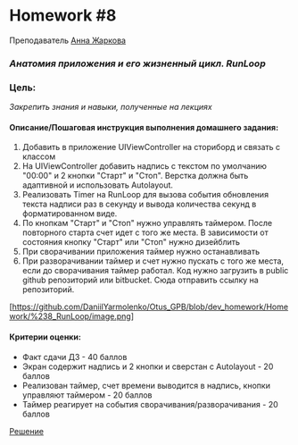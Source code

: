 # Homework #8
Преподаватель [Анна Жаркова][Teacher]
### _Анатомия приложения и его жизненный цикл. RunLoop_
### Цель:
 _Закрепить знания и навыки, полученные на лекциях_

#### Описание/Пошаговая инструкция выполнения домашнего задания:
1. Добавить в приложение UIViewController на сториборд и связать с классом
2. На UIViewController добавить надпись с текстом по умолчанию "00:00" и 2 кнопки "Старт" и "Стоп". Верстка должна быть адаптивной и использовать Autolayout.
3. Реализовать Timer на RunLoop для вызова события обновления текста надписи раз в секунду и вывода количества секунд в форматированном виде.
4. По кнопкам "Старт" и "Стоп" нужно управлять таймером. После повторного старта счет идет с того же места. В зависимости от состояния кнопку "Старт" или "Стоп" нужно дизейблить
5. При сворачивании приложения таймер нужно останавливать
6. При разворачивании таймер и счет нужно пускать с того же места, если до сворачивания таймер работал.
Код нужно загрузить в public github репозиторий или bitbucket. Сюда отправить ссылку на репозиторий.

[https://github.com/DaniilYarmolenko/Otus_GPB/blob/dev_homework/Homework/%238_RunLoop/image.png]

#### Критерии оценки:
- Факт сдачи ДЗ - 40 баллов
- Экран содержит надпись и 2 кнопки и сверстан с Autolayout - 20 баллов
- Реализован таймер, счет времени выводится в надпись, кнопки управляют таймером - 20 баллов
- Таймер реагирует на события сворачивания/разворачивания - 20 баллов

[Решение][rep]

[Teacher]: <https://career.habr.com/anioutka>

[rep]: <https://github.com/DaniilYarmolenko/Otus_GPB/tree/homework/Homework/%237_function_and_closure/function%26closure.playground>

[image]: <image>
